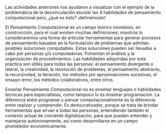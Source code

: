 Las actividades anteriores nos ayudaron a visualizar con el ejemplo de la problemática de la desvinculación escolar las 4 habilidades de pensamiento computacional pero, ¿qué es ésto? ¡definámoslo!

El Pensamiento Computacional es un campo teórico novedoso, en construcción, para el cual existen muchas definiciones; nosotros lo consideraremos una forma de articular herramientas para generar procesos de pensamiento basados en la formulación de problemas que admitan posibles soluciones computables.
Estas soluciones pueden ser llevadas a cabo por personas y/o computadoras. Fomentan el análisis y la organización de procedimientos. Las habilidades adquiridas por esta práctica son útiles para todas las personas: el pensamiento divergente o lateral, la creatividad, la resolución de problemas, el pensamiento abstracto, la recursividad, la iteración, los métodos por aproximaciones sucesivas, el ensayo-error, los métodos colaborativos, entre otros.

Enseñar Pensamiento Computacional no es enseñar lenguajes o habilidades técnicas para especialistas, como tampoco lo es enseñar programación. La diferencia entre programar y pensar computacionalmente es la diferencia entre realizar y comprender. 
Es democratizador, porque se trata de brindar herramientas que sirvan a todas las personas, entendiendo también el contexto actual de creciente digitalización, para que puedan entender y manejarse autónomamente,  así como desarrollarse en un campo prometedor económicamente. 
